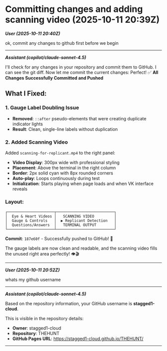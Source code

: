 <!-- Generated by SpecStory -->

<!-- vscode Session 05528c99-0582-4a47-a0cc-c8ec0a8bf44d (2025-10-11 20:39Z) -->

# Committing changes and adding scanning video (2025-10-11 20:39Z)

_**User (2025-10-11 20:40Z)**_

ok, commit any changes to github first before we begin

---

_**Assistant (copilot/claude-sonnet-4.5)**_

I'll check for any changes in your repository and commit them to GitHub. I can see the git diff. Now let me commit the current changes: Perfect! ✅ **All Changes Successfully Committed and Pushed**

## **What I Fixed:**

### **1. Gauge Label Doubling Issue**
- **Removed**: `::after` pseudo-elements that were creating duplicate indicator lights
- **Result**: Clean, single-line labels without duplication

### **2. Added Scanning Video**
Added `scanning-for-replicant.mp4` to the right panel:
- **Video Display**: 300px wide with professional styling
- **Placement**: Above the terminal in the right column
- **Border**: 2px solid cyan with 8px rounded corners
- **Auto-play**: Loops continuously during test
- **Initialization**: Starts playing when page loads and when VK interface reveals

### **Layout:**
```
┌─────────────────────┬──────────────────────────┐
│  Eye & Heart Videos │   SCANNING VIDEO         │
│  Gauge & Controls   │  ▶ Replicant Detection   │
│  Questions/Answers  │   TERMINAL OUTPUT        │
└─────────────────────┴──────────────────────────┘
```

**Commit**: `187e60f` - Successfully pushed to GitHub! 🚀

The gauge labels are now clean and readable, and the scanning video fills the unused right area perfectly! 👁️🎬

---

_**User (2025-10-11 20:52Z)**_

whats my github username

---

_**Assistant (copilot/claude-sonnet-4.5)**_

Based on the repository information, your GitHub username is **stagged1-cloud**.

This is visible in the repository details:
- **Owner**: stagged1-cloud
- **Repository**: THEHUNT
- **GitHub Pages URL**: https://stagged1-cloud.github.io/THEHUNT/

---

